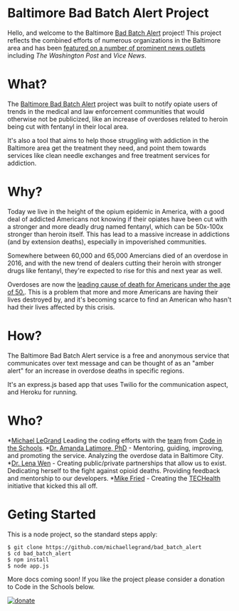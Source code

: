 # Baltimore Bad Batch Alert Project

Hello, and welcome to the Baltimore [Bad Batch Alert](http://www.badbatchalert.com/) project! This project reflects the combined efforts of numerous organizations in the Baltimore area and has been [featured on a number of prominent news outlets](http://www.badbatchalert.com/press/) including *The Washington Post* and *Vice News*. 

# What?

The [Baltimore Bad Batch Alert](http://wwww.badbatchalert.com) project was built to notify opiate users of trends in the medical and law enforcement communities that would otherwise not be publicized, like an increase of overdoses related to heroin being cut with fentanyl in their local area.

It's also a tool that aims to help those struggling with addiction in the Baltimore area get the treatment they need, and point them towards services like clean needle exchanges and free treatment services for addiction.

# Why?

Today we live in the height of the opium epidemic in America, with a good deal of addicted Americans not knowing if their opiates have been cut with a stronger and more deadly drug named fentanyl, which can be 50x-100x stronger than heroin itself. This has lead to a massive increase in addictions (and by extension deaths), especially in impoverished communities.

Somewhere between 60,000 and 65,000 Amercians died of an overdose in 2016, and with the new trend of dealers cutting their heroin with stronger drugs like fentanyl, they're expected to rise for this and next year as well.

Overdoses are now the [leading cause of death for Americans under the age of 50.](https://www.cbsnews.com/news/overdoses-are-leading-cause-of-death-americans-under-50/). This is a problem that more and more Americans are having their lives destroyed by, and it's becoming scarce to find an American who hasn't had their lives affected by this crisis.

# How?

The Baltimore Bad Batch Alert service is a free and anonymous service that communicates over text message and can be thought of as an "amber alert" for an increase in overdose deaths in specific regions.

It's an express.js based app that uses Twilio for the communication aspect, and Heroku for running.

# Who?
*[Michael LeGrand](https://github.com/michaellegrand) Leading the coding efforts with the [team](http://www.badbatchalert.com/team/) from [Code in the Schools](https://www.codeintheschools.org).
*[Dr. Amanda Latimore, PhD](http://www.bhsbaltimore.org/amanda-latimore-phd/) - Mentoring, guiding, improving, and promoting the service. Analyzing the overdose data in Baltimore City.
*[Dr. Lena Wen](https://health.baltimorecity.gov/node/35) - Creating public/private partnerships that allow us to exist. Dedicating herself to the fight against opioid deaths. Providing feedback and mentorship to our developers.
*[Mike Fried](https://health.baltimorecity.gov/people/mike-fried) - Creating the [TECHealth](https://www.baltimoretechealth.com/) initiative that kicked this all off. 

# Geting Started

This is a node project, so the standard steps apply:

```
$ git clone https://github.com/michaellegrand/bad_batch_alert
$ cd bad_batch_alert
$ npm install
$ node app.js
```

More docs coming soon! If you like the project please consider a donation to Code in the Schools below.

[![donate](https://www.joomlashack.com/images/showcase/osdonate.png)](https://secure.squarespace.com/commerce/donate?donatePageId=5887cbbb893fc0b3632c81e7)

